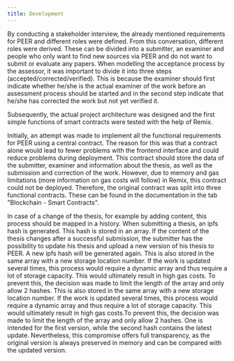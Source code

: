 ```yaml
---
title: Development
---
```


By conducting a stakeholder interview, the already mentioned requirements for PEER and different roles were defined. From this conversation, different roles were derived. These can be divided into a submitter, an examiner and people who only want to find new sources via PEER and do not want to submit or evaluate any papers. When modelling the acceptance process by the assessor, it was important to divide it into three steps (accepted/corrected/verified). This is because the examiner should first indicate whether he/she is the actual examiner of the work before an assessment process should be started and in the second step indicate that he/she has corrected the work but not yet verified it.

Subsequently, the actual project architecture was designed and the first simple functions of smart contracts were tested with the help of Remix.

Initially, an attempt was made to implement all the functional requirements for PEER using a central contract. The reason for this was that a contract alone would lead to fewer problems with the frontend interface and could reduce problems during deployment. This contract should store the data of the submitter, examiner and information about the thesis, as well as the submission and correction of the work. However, due to memory and gas limitations (more information on gas costs will follow) in Remix, this contract could not be deployed. Therefore, the original contract was split into three functional contracts. These can be found in the documentation in the tab "Blockchain - Smart Contracts".

In case of a change of the thesis, for example by adding content, this process should be mapped in a history. When submitting a thesis, an ipfs hash is generated. This hash is stored in an array. If the content of the thesis changes after a successful submission, the submitter has the possibility to update his thesis and upload a new version of his thesis to PEER. A new ipfs hash will be generated again. This is also stored in the same array with a new storage location number. If the work is updated several times, this process would require a dynamic array and thus require a lot of storage capacity. This would ultimately result in high gas costs. To prevent this, the decision was made to limit the length of the array and only allow 2 hashes. This is also stored in the same array with a new storage location number. If the work is updated several times, this process would require a dynamic array and thus require a lot of storage capacity. This would ultimately result in high gas costs.To prevent this, the decision was made to limit the length of the array and only allow 2 hashes. One is intended for the first version, while the second hash contains the latest update. Nevertheless, this compromise offers full transparency, as the original version is always preserved in memory and can be compared with the updated version. 

